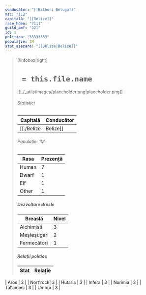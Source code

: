 ```yaml
---
conducător: "[[Bathori Beluga]]"
msc: "112"
capitală: "[[Belize]]"
rase_hdeo: "7111"
guild_amf: "321"
id: 1
politica: "33333333"
populație: 1M
stat_asezare: "[[Belize|Belize]]"
---
```





> [!infobox|right]
> # ` = this.file.name`
> ![[./_utils/images/placeholder.png|placeholder.png]]
> ###### Statistici
> | Capitală | Conducător | 
> |---| --- | 
> |[[./Belize|Belize]]|[[./Bathori Beluga|Bathori Beluga]]| 
> ###### Populație: 1M 
> | Rasa | Prezență |
> | ---- | ---- |
> | Human | 7 |
> | Dwarf | 1 |
> | Elf | 1 |
> | Other | 1 |
> ##### Dezvoltare Bresle
> | Breaslă | Nivel |
> | ---- | ---- |
> | Alchimisti |  3|
> | Meșteșugari | 2|
> | Fermecători | 1|
> ##### Relații politice
> | Stat |  Relație |
> | ---- | ---- |
| Aros      | 3 |
| Nort'rock|  3 |
| Hutaria   | 3 |
| Infera    | 3 |
| Nurimia   | 3 |
| Tal'amani | 3 |
| Umbra     | 3 |











